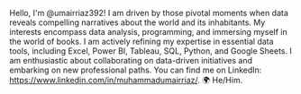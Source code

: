 Hello, I'm @umairriaz392! I am driven by those pivotal moments when data reveals compelling narratives about the world and its inhabitants. My interests encompass data analysis, programming, and immersing myself in the world of books. I am actively refining my expertise in essential data tools, including Excel, Power BI, Tableau, SQL, Python, and Google Sheets. I am enthusiastic about collaborating on data-driven initiatives and embarking on new professional paths. You can find me on LinkedIn: https://www.linkedin.com/in/muhammadumairriaz/. 
🌍 He/Him.